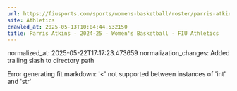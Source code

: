 ```yaml
---
url: https://fiusports.com/sports/womens-basketball/roster/parris-atkins/12967/
site: Athletics
crawled_at: 2025-05-13T10:04:44.532150
title: Parris Atkins - 2024-25 - Women's Basketball - FIU Athletics
---
```

normalized_at: 2025-05-22T17:17:23.473659
normalization_changes: Added trailing slash to directory path

Error generating fit markdown: '<' not supported between instances of 'int' and 'str'